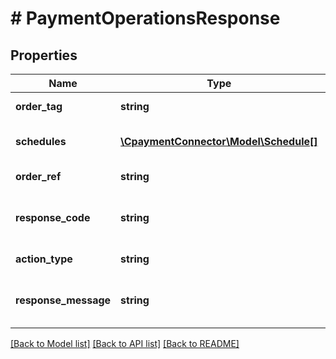 # # PaymentOperationsResponse

## Properties

Name | Type | Description | Notes
------------ | ------------- | ------------- | -------------
**order_tag** | **string** | The orderTag | [optional] 
**schedules** | [**\CpaymentConnector\Model\Schedule[]**](Schedule.md) | All schedules data | [optional] 
**order_ref** | **string** | The orderRef | [optional] 
**response_code** | **string** | The response code of the service | [optional] 
**action_type** | **string** | The action type | [optional] 
**response_message** | **string** | The response code of the service | [optional] 

[[Back to Model list]](../../README.md#documentation-for-models) [[Back to API list]](../../README.md#documentation-for-api-endpoints) [[Back to README]](../../README.md)


